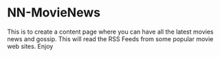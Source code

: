 NN-MovieNews
==========

This is to create a content page where you can have all the latest movies news and gossip. This will read the RSS Feeds from some popular movie web sites. Enjoy
